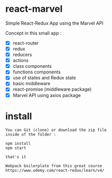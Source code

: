 # react-marvel

Simple React-Redux App using the Marvel API

Concept in this small app :

- [x] react-router
- [x] redux
- [x] reducers
- [x] actions
- [x] class components
- [x] functions components
- [x] use of states and Redux state
- [x] basic middleware
- [x] react-promise (middleware package)
- [x] Marvel API using axios package

# install

```
You can Git (clone) or download the zip file
inside of the folder :

npm install
npm start

that's it
```

`Webpack boilerplate from this great course https://www.udemy.com/react-redux/learn/v4/`
